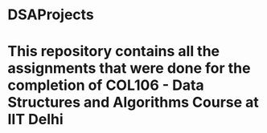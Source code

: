 # DSAProjects
# This repository contains all the assignments that were done for the completion of COL106 - Data Structures and Algorithms Course at IIT Delhi
